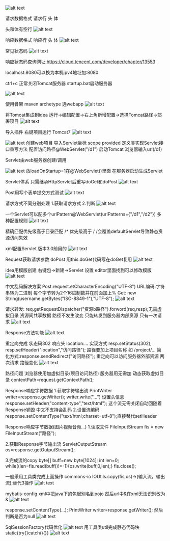 ![alt text](images-HTTP\1.png)

请求数据格式 请求行 头 体

头和体有空行
![alt text](images-HTTP\2.png)

响应数据格式 响应行 头 体
![alt text](images-HTTP\3.png)

常见状态码 
![alt text](images-HTTP\4.png)

响应状态码查询网址:https://cloud.tencent.com/developer/chapter/13553

localhost:8080可以换为本机ipv4地址加:8080

ctrl+c 正常关闭Tomcat服务器 startup.bat启动服务器

![alt text](images-HTTP\5.png)

使用骨架 maven archetype 选webapp
![alt text](images-HTTP\6.png)

将Tomcat集成到idea 运行->编辑配置->右上角新增配置->选择Tomcat路径->部署项目
![alt text](images-HTTP\7.png)

导入插件 右键项目运行 Tomcat7
![alt text](images-HTTP\8.png)

![alt text](images-HTTP\9.png)
创建web项目 导入Servlet坐标
scope provided
定义类实现Servlet接口重写方法
配置访问路径@WebServlet("/d1")
启动Tomcat 浏览器输入url(/d1)

Servlet由web服务器创建/调用

![alt text](images-HTTP\10.png)
放loadOnStartup=1在@WebServlet()里面
在服务器启动生成Servlet

Servlet体系 只需继承HttpServlet后重写doGet和doPost
![alt text](images-HTTP\11.png)

Post用写个表单提交方式测试
![alt text](images-HTTP\12.png)

请求方式不同分别处理 1.获取请求方式 2.判断 
![alt text](images-HTTP\13.png)

一个Servlet可以配多个urlPattern@WebServlet(urlPatterns={"/d1","/d2"})
多种配置规则
![alt text](images-HTTP\14.png)

精确匹配优先级高于目录匹配
/* 优先级高于 /   /会覆盖defaultServlet导致静态资源访问失效

xml配置Servlet 版本3.0前用的
![alt text](images-HTTP\15.png)

Request获取请求参数 doPost 用this.doGet代码写在doGet复用
![alt text](images-HTTP\16.png)

idea用模版创建 右键包->新建->Servlet
设置 editor里面找到可以修改模版
![alt text](images-HTTP\17.png)

中文乱码解决方案
Post:request.etCharacterEncoding("UTF-8")
URL编码:字符串转为二进制 每个字节转为2个16进制数并在前面加上%
Get: new String(username.getBytes("ISO-8849-1"),"UTF-8");
![alt text](images-HTTP\18.png)

请求转发:
req.getRequestDispatcher("资源b路径").forword(req,resp);无需虚拟目录
资源间共享数据 路径不发生改变 只能转发到服务器内部资源 只有一次请求
![alt text](images-HTTP\19.png)

Response方法功能
![alt text](images-HTTP\20.png)

重定向完成 状态码302 响应头 location:...
实现方式 resp.setStatus(302); resp.setHeader("location","访问路径");
路径要加上项目名称 如 /project/...
简化方式:response.sendRedirect("访问路径");
重定向可以访问服务器外部资源 两次请求 路径变化
![alt text](images-HTTP\21.png)

路径问题 浏览器使用加虚拟目录(项目访问路径) 服务器用无需加
动态获取虚拟目录 contextPath=request.getContextPath();

Response响应字符数据 
1.获取字符输出流 PrintWriter writer=response.getWriter();
writer.write("...") 
设置头信息 response.setHeader("content-type","text/html");
这个流无需关闭自动回随着Response销毁
中文不支持会乱码 
2.设置流编码 
response.setContentType("text/html;charset=utf-8");直接替代setHeader

Response响应字节数据(图片视频音频...)
1.读取文件
FileInputStream fis = new FileInputStream("路径");

2.获取Response字节输出流
ServletOutputStream os=response.getOutputStream();

3.完成流的copy
byte[] buff=new byte[1024]; int len=0; 
while((len=fis.read(buff))!=-1){os.write(buff,0,len);} fis.close();

一般采用工具类完成上面操作 commons-io
IOUtils.copy(fis,os)->(输入流，输出流);替代3操作
![alt text](images-HTTP\22.png)

mybatis-config.xml中把java下的包起别名到pojo 然后url中&在xml无法识别改为&amp;
![alt text](images-HTTP\24.png)


response.setContentType(...); PrintWriter writer=response.getWriter();
然后判断是否为null
![alt text](images-HTTP\23.png)

SqlSessionFactory代码优化
![alt text](images-HTTP\25.png)
用工具类util完成静态代码块
static{try{}catch(){}}
![alt text](images-HTTP\26.png)